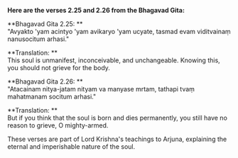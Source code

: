 **Here are the verses 2.25 and 2.26 from the Bhagavad Gita:**    

**Bhagavad Gita 2.25: **      
"Avyakto 'yam acintyo 'yam avikaryo 'yam ucyate,
tasmad evam viditvainaṃ nanusocitum arhasi."

**Translation: **     
This soul is unmanifest, inconceivable, and unchangeable. Knowing this, you should not grieve for the body.

**Bhagavad Gita 2.26: **      
"Atacainam nitya-jatam nityam va manyase mrtam,
tathapi tvaṃ mahatmanam socitum arhasi."

**Translation: **      
But if you think that the soul is born and dies permanently, you still have no reason to grieve, O mighty-armed.

These verses are part of Lord Krishna's teachings to Arjuna, explaining the eternal and imperishable nature of the soul.

